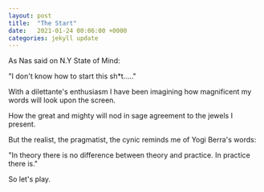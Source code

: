 ```yaml
---
layout: post
title:  "The Start"
date:   2021-01-24 00:06:00 +0000
categories: jekyll update
---
```

As Nas said on N.Y State of Mind:

"I don't know how to start this sh*t....."

With a dilettante's enthusiasm I have been imagining how magnificent my words will look upon the screen.

How the great and mighty will nod in sage agreement to the jewels I present.

But the realist, the pragmatist, the cynic reminds me of Yogi Berra's words:

"In theory there is no difference between theory and practice. In practice there is."

So let's play.
